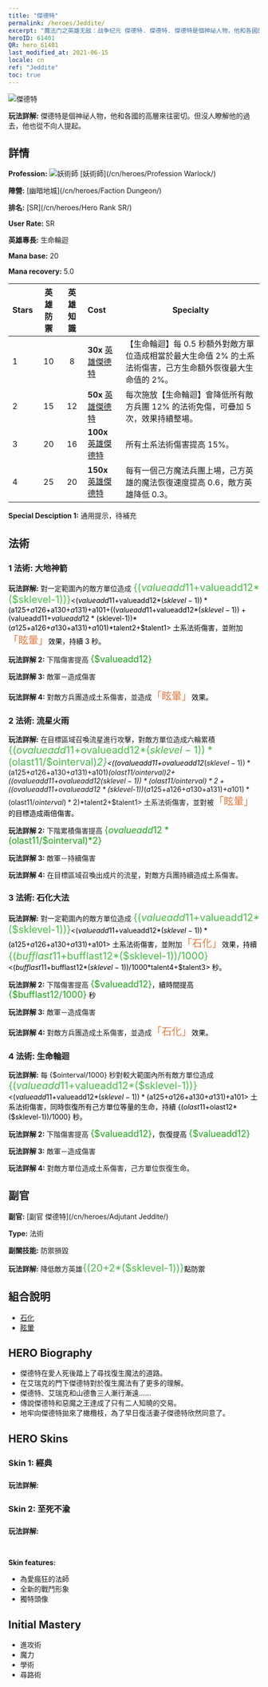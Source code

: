 ```yaml
---
title: "傑德特"
permalink: /heroes/Jeddite/
excerpt: "魔法门之英雄无敌：战争纪元 傑德特. 傑德特. 傑德特是個神祕人物，他和各國的高層來往密切。但沒人瞭解他的過去，他也從不向人提起。"
heroID: 61401
QR: hero_61401
last_modified_at: 2021-06-15
locale: cn
ref: "Jeddite"
toc: true
---
```

  ![傑德特](/images/h/h_Jeddite.jpg)

 **玩法詳解:** 傑德特是個神祕人物，他和各國的高層來往密切。但沒人瞭解他的過去，他也從不向人提起。
## 詳情
 **Profession:** ![妖術師](/images/h/h_prof_11.png)  [妖術師](/cn/heroes/Profession Warlock/)

 **陣營:** [幽暗地城](/cn/heroes/Faction Dungeon/)

 **排名:** [SR](/cn/heroes/Hero Rank SR/)

 **User Rate:** SR

 **英雄專長:** 生命輪迴

 **Mana base:** 20

 **Mana recovery:** 5.0


  | Stars | 英雄防禦 | 英雄知識 | Cost |     Specialty     |
  |---------|:---------------:|:---------------:|:--|--------------------|
  |    1    | 10 | 8 | **30x** [英雄傑德特](/cn/Items/her_391/) | 【生命輪迴】每 0.5 秒額外對敵方單位造成相當於最大生命值 2% 的土系法術傷害，己方生命額外恢復最大生命值的 2%。 |
  |    2    | 15 | 12 | **50x** [英雄傑德特](/cn/Items/her_391/) | 每次施放【生命輪迴】會降低所有敵方兵團 12% 的法術免傷，可疊加 5 次，效果持續整場。 |
  |    3    | 20 | 16 | **100x** [英雄傑德特](/cn/Items/her_391/) | 所有土系法術傷害提高 15%。 |
  |    4    | 25 | 20 | **150x** [英雄傑德特](/cn/Items/her_391/) | 每有一個己方魔法兵團上場，己方英雄的魔法恢復速度提高 0.6，敵方英雄降低 0.3。 |

 **Special Desciption 1:** 通用提示，待補充

## 法術
### 1 法術: 大地神箭
 **玩法詳解:** 對一定範圍內的敵方單位造成 <span style="color: #48b946;font-size:20px">{($valueadd11+$valueadd12*($sklevel-1))}</span><span style="color: black"><($valueadd11+$valueadd12*($sklevel-1))*($a125+$a126+$a130+$a131)+$a101+(($valueadd11+$valueadd12*($sklevel-1))+($valueadd11+$valueadd12*($sklevel-1))*($a125+$a126+$a130+$a131)+$a101)*$talent2+$talent1> 土系法術傷害，並附加<span style="color: #e07c44;font-size:20px">「眩暈」</span><span style="color: black">效果，持續 3 秒。

 **玩法詳解 2:** 下階傷害提高 <span style="color: #1ca216;font-size:18px">{$valueadd12}</span><span style="color: black">

 **玩法詳解 3:** 敵軍－造成傷害

 **玩法詳解 4:** 對敵方兵團造成土系傷害，並造成<span style="color: #e07c44;font-size:20px">「眩暈」</span><span style="color: black">效果。

### 2 法術: 流星火雨
 **玩法詳解:** 在目標區域召喚流星進行攻擊，對敵方單位造成六輪累積 <span style="color: #48b946;font-size:20px">{($ovalueadd11+$ovalueadd12*($sklevel-1))*($olast11/$ointerval)*2}</span><span style="color: black"><(($ovalueadd11+$ovalueadd12*($sklevel-1))*($a125+$a126+$a130+$a131)+$a101)*($olast11/$ointerval)*2+(($ovalueadd11+$ovalueadd12*($sklevel-1))*($olast11/$ointerval)*2+(($ovalueadd11+$ovalueadd12*($sklevel-1))*($a125+$a126+$a130+$a131)+$a101)*($olast11/$ointerval)*2)*$talent2+$talent1> 土系法術傷害，並對被<span style="color: #e07c44;font-size:20px">「眩暈」</span><span style="color: black">的目標造成兩倍傷害。

 **玩法詳解 2:** 下階累積傷害提高 <span style="color: #1ca216;font-size:18px">{$ovalueadd12*($olast11/$ointerval)*2}</span><span style="color: black">

 **玩法詳解 3:** 敵軍－持續傷害

 **玩法詳解 4:** 在目標區域召喚出成片的流星，對敵方兵團持續造成土系傷害。

### 3 法術: 石化大法
 **玩法詳解:** 對一定範圍內的敵方單位造成 <span style="color: #48b946;font-size:20px">{($valueadd11+$valueadd12*($sklevel-1))}</span><span style="color: black"><($valueadd11+$valueadd12*($sklevel-1))*($a125+$a126+$a130+$a131)+$a101> 土系法術傷害，並附加<span style="color: #e07c44;font-size:20px">「石化」</span><span style="color: black">效果，持續 <span style="color: #48b946;font-size:20px">{($bufflast11+$bufflast12*($sklevel-1))/1000}</span><span style="color: black"><($bufflast11+$bufflast12*($sklevel-1))/1000*$talent4+$talent3> 秒。

 **玩法詳解 2:** 下階傷害提高 <span style="color: #1ca216;font-size:18px">{$valueadd12}</span><span style="color: black">，續時間提高 <span style="color: #1ca216;font-size:18px">{$bufflast12/1000}</span><span style="color: black"> 秒

 **玩法詳解 3:** 敵軍－造成傷害

 **玩法詳解 4:** 對敵方兵團造成土系傷害，並造成<span style="color: #e07c44;font-size:20px">「石化」</span><span style="color: black">效果。

### 4 法術: 生命輪迴
 **玩法詳解:** 每 {$ointerval/1000} 秒對較大範圍內所有敵方單位造成 <span style="color: #48b946;font-size:20px">{($valueadd11+$valueadd12*($sklevel-1))}</span><span style="color: black"><($valueadd11+$valueadd12*($sklevel-1))*($a125+$a126+$a130+$a131)+$a101> 土系法術傷害，同時恢復所有己方單位等量的生命，持續 {($olast11+$olast12*($sklevel-1))/1000} 秒。

 **玩法詳解 2:** 下階傷害提高 <span style="color: #1ca216;font-size:18px">{$valueadd12}</span><span style="color: black">，恢復提高 <span style="color: #1ca216;font-size:18px">{$valueadd12}</span><span style="color: black">

 **玩法詳解 3:** 敵軍－造成傷害

 **玩法詳解 4:** 對敵方單位造成土系傷害，己方單位恢復生命。


## 副官

 **副官:**  [副官 傑德特](/cn/heroes/Adjutant Jeddite/) 

 **Type:**  法術 

 **副關技能:**  防禦損毀 

 **玩法詳解:** 降低敵方英雄<span style="color: #48b946;font-size:20px">{(20+2*($sklevel-1))}</span><span style="color: black">點防禦

## 組合說明

* [石化](/cn/combination/石化/) 
* [眩暈](/cn/combination/眩暈/) 

## HERO Biography
   - 傑德特在愛人死後踏上了尋找復生魔法的道路。
   - 在艾瑞克的門下傑德特對於復生魔法有了更多的理解。
   - 傑德特、艾瑞克和山德魯三人漸行漸遠……
   - 傳說傑德特和惡魔之王達成了只有二人知曉的交易。
   - 地牢向傑德特拋來了橄欖枝，為了早日復活妻子傑德特欣然同意了。

## HERO Skins
### Skin 1: **經典**

 **玩法詳解:** <span style="color: #ffffff;font-size:20px">　　　亡靈巫師對死亡的理解不值一提。</span>


### Skin 2: **至死不渝**

 **玩法詳解:** <span style="color: #ffffff;font-size:20px">　　　傑德特的一切所作所為都是為了復活他心愛的妻子。</span>

 **Skin features:** 

   - 為愛瘋狂的法師
   - 全新的戰鬥形象
   - 獨特頭像


## Initial Mastery
   - 進攻術
   - 魔力
   - 學術
   - 尋路術
